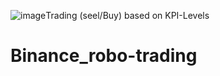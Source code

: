 ![image](https://github.com/369Martin369/Binance_robo-trading/assets/26202033/0bd05db1-1dec-41ed-8757-d5513d830fac)Trading (seel/Buy) based on KPI-Levels

# Binance_robo-trading

